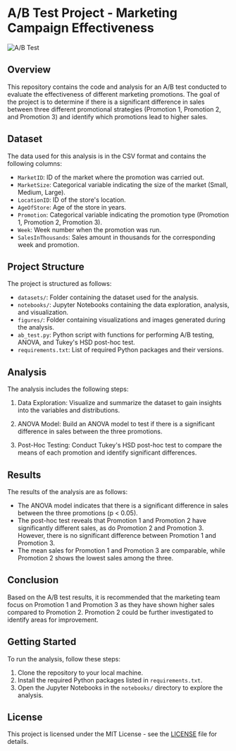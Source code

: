 # A/B Test Project - Marketing Campaign Effectiveness

![A/B Test](ab_test.jpg)

## Overview

This repository contains the code and analysis for an A/B test conducted to evaluate the effectiveness of different marketing promotions. The goal of the project is to determine if there is a significant difference in sales between three different promotional strategies (Promotion 1, Promotion 2, and Promotion 3) and identify which promotions lead to higher sales.

## Dataset

The data used for this analysis is in the CSV format and contains the following columns:

- `MarketID`: ID of the market where the promotion was carried out.
- `MarketSize`: Categorical variable indicating the size of the market (Small, Medium, Large).
- `LocationID`: ID of the store's location.
- `AgeOfStore`: Age of the store in years.
- `Promotion`: Categorical variable indicating the promotion type (Promotion 1, Promotion 2, Promotion 3).
- `Week`: Week number when the promotion was run.
- `SalesInThousands`: Sales amount in thousands for the corresponding week and promotion.

## Project Structure

The project is structured as follows:

- `datasets/`: Folder containing the dataset used for the analysis.
- `notebooks/`: Jupyter Notebooks containing the data exploration, analysis, and visualization.
- `figures/`: Folder containing visualizations and images generated during the analysis.
- `ab_test.py`: Python script with functions for performing A/B testing, ANOVA, and Tukey's HSD post-hoc test.
- `requirements.txt`: List of required Python packages and their versions.

## Analysis

The analysis includes the following steps:

1. Data Exploration: Visualize and summarize the dataset to gain insights into the variables and distributions.

2. ANOVA Model: Build an ANOVA model to test if there is a significant difference in sales between the three promotions.

3. Post-Hoc Testing: Conduct Tukey's HSD post-hoc test to compare the means of each promotion and identify significant differences.

## Results

The results of the analysis are as follows:

- The ANOVA model indicates that there is a significant difference in sales between the three promotions (p < 0.05).
- The post-hoc test reveals that Promotion 1 and Promotion 2 have significantly different sales, as do Promotion 2 and Promotion 3. However, there is no significant difference between Promotion 1 and Promotion 3.
- The mean sales for Promotion 1 and Promotion 3 are comparable, while Promotion 2 shows the lowest sales among the three.

## Conclusion

Based on the A/B test results, it is recommended that the marketing team focus on Promotion 1 and Promotion 3 as they have shown higher sales compared to Promotion 2. Promotion 2 could be further investigated to identify areas for improvement.

## Getting Started

To run the analysis, follow these steps:

1. Clone the repository to your local machine.
2. Install the required Python packages listed in `requirements.txt`.
3. Open the Jupyter Notebooks in the `notebooks/` directory to explore the analysis.

## License

This project is licensed under the MIT License - see the [LICENSE](LICENSE) file for details.
